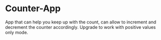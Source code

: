 # Counter-App
App that can help you keep up with the count, can allow to increment and decrement the counter accordingly. Upgrade to work with positive values only mode.
